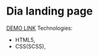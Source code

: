 # Dia landing page


[DEMO LINK](https://yaroslavmakarov.github.io/layout_dia/)
Technologies:
* HTML5,
* CSS(SCSS),
